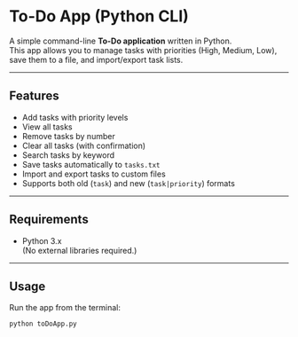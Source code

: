 # To-Do App (Python CLI)

A simple command-line **To-Do application** written in Python.  
This app allows you to manage tasks with priorities (High, Medium, Low), save them to a file, and import/export task lists.

---

## Features
- Add tasks with priority levels
- View all tasks
- Remove tasks by number
- Clear all tasks (with confirmation)
- Search tasks by keyword
- Save tasks automatically to `tasks.txt`
- Import and export tasks to custom files
- Supports both old (`task`) and new (`task|priority`) formats

---

## Requirements
- Python 3.x  
(No external libraries required.)

---

## Usage
Run the app from the terminal:

```bash
python toDoApp.py
